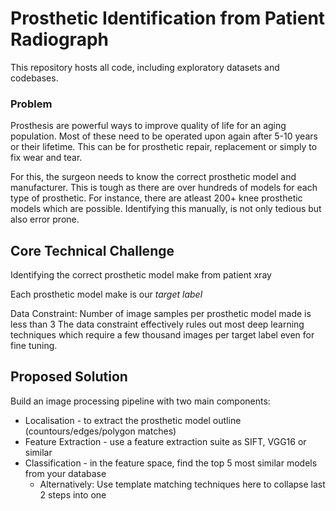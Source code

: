 # Prosthetic Identification from Patient Radiograph

This repository hosts all code, including exploratory datasets and codebases. 

### Problem
Prosthesis are powerful ways to improve quality of life for an aging population. Most of these need to be operated upon again after 5-10 years or their lifetime. This can be for prosthetic repair, replacement or simply to fix wear and tear. 


For this, the surgeon needs to know the correct prosthetic model and manufacturer. This is tough as there are over hundreds of models for each type of prosthetic. For instance, there are atleast 200+ knee prosthetic models which are possible. Identifying this manually, is not only tedious but also error prone.

## Core Technical Challenge
Identifying the correct prosthetic model make from patient xray

Each prosthetic model make is our *target label*

Data Constraint: Number of image samples per prosthetic model made is less than 3
The data constraint effectively rules out most deep learning techniques which require a few thousand images per target label even for fine tuning.

## Proposed Solution

Build an image processing pipeline with two main components: 
- Localisation - to extract the prosthetic model outline (countours/edges/polygon matches) 
- Feature Extraction - use a feature extraction suite as SIFT, VGG16 or similar 
- Classification - in the feature space, find the top 5 most similar models from your database
  - Alternatively: Use template matching techniques here to collapse last 2 steps into one
